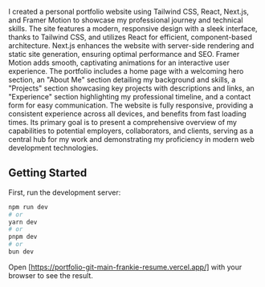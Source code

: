 I created a personal portfolio website using Tailwind CSS, React, Next.js, and Framer Motion to showcase my professional journey and technical skills. The site features a modern, responsive design with a sleek interface, thanks to Tailwind CSS, and utilizes React for efficient, component-based architecture. Next.js enhances the website with server-side rendering and static site generation, ensuring optimal performance and SEO. Framer Motion adds smooth, captivating animations for an interactive user experience. The portfolio includes a home page with a welcoming hero section, an "About Me" section detailing my background and skills, a "Projects" section showcasing key projects with descriptions and links, an "Experience" section highlighting my professional timeline, and a contact form for easy communication. The website is fully responsive, providing a consistent experience across all devices, and benefits from fast loading times. Its primary goal is to present a comprehensive overview of my capabilities to potential employers, collaborators, and clients, serving as a central hub for my work and demonstrating my proficiency in modern web development technologies.

## Getting Started

First, run the development server:

```bash
npm run dev
# or
yarn dev
# or
pnpm dev
# or
bun dev
```

Open [https://portfolio-git-main-frankie-resume.vercel.app/] with your browser to see the result.

